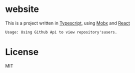 # website

This is a project written in [Typescript](https://www.typescriptlang.org/), using [Mobx](https://github.com/mobxjs/mobx) and [React](https://facebook.github.io/react/)

  ```
  Usage: Using Github Api to view repository'susers.
  ```

# License

MIT